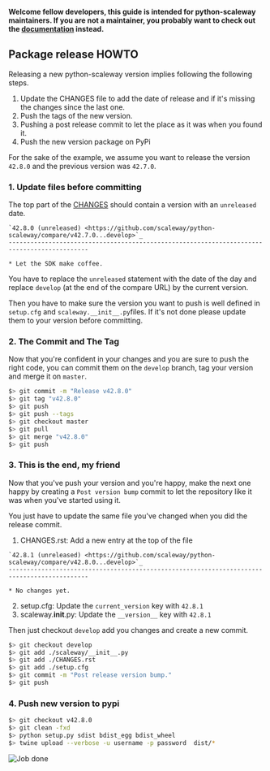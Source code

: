 **Welcome fellow developers, this guide is intended for python-scaleway maintainers.
If you are not a maintainer, you probably want to check out the [documentation](README.rst)
instead.**


## Package release HOWTO

Releasing a new python-scaleway version implies following the following steps.

1. Update the CHANGES file to add the date of release and if it's missing the
changes since the last one.
2. Push the tags of the new version.
3. Pushing a post release commit to let the place as it was when you found it.
4. Push the new version package on PyPi 

For the sake of the example, we assume you want to release the version `42.8.0`
and the previous version was `42.7.0`.

### 1. Update files before committing

The top part of the [CHANGES](CHANGES.rst) should contain a version with an
`unreleased` date.

```
`42.8.0 (unreleased) <https://github.com/scaleway/python-scaleway/compare/v42.7.0...develop>`_
--------------------------------------------------------------------------------------------

* Let the SDK make coffee.
```

You have to replace the `unreleased` statement with the date of the day and
replace `develop` (at the end of the compare URL) by the current version.

Then you have to make sure the version you want to push is well defined in
`setup.cfg` and `scaleway.__init__.py`files. If it's not done please update
them to your version before committing.

### 2. The Commit and The Tag

Now that you're confident in your changes and you are sure to push the right
code, you can commit them on the `develop` branch, tag your version and merge
it on `master`.

```bash
$> git commit -m "Release v42.8.0"
$> git tag "v42.8.0"
$> git push
$> git push --tags
$> git checkout master
$> git pull
$> git merge "v42.8.0"
$> git push
```

### 3. This is the end, my friend

Now that you've push your version and you're happy, make the next one happy by
creating a `Post version bump` commit to let the repository like it was when
you've started using it.

You just have to update the same file you've changed when you did the release
commit.

1. CHANGES.rst: Add a new entry at the top of the file

```
`42.8.1 (unreleased) <https://github.com/scaleway/python-scaleway/compare/v42.8.0...develop>`_
--------------------------------------------------------------------------------------------

* No changes yet.
```

2. setup.cfg: Update the `current_version` key with `42.8.1`
3. scaleway.__init__.py: Update the `__version__` key with `42.8.1`

Then just checkout `develop` add you changes and create a new commit.

```bash
$> git checkout develop
$> git add ./scaleway/__init__.py
$> git add ./CHANGES.rst
$> git add ./setup.cfg
$> git commit -m "Post release version bump."
$> git push
```

### 4. Push new version to pypi

```bash
$> git checkout v42.8.0
$> git clean -fxd
$> python setup.py sdist bdist_egg bdist_wheel
$> twine upload --verbose -u username -p password  dist/*
```

![Job done](https://media.giphy.com/media/l0MYw3oeYCUJhj5FC/giphy.gif)
